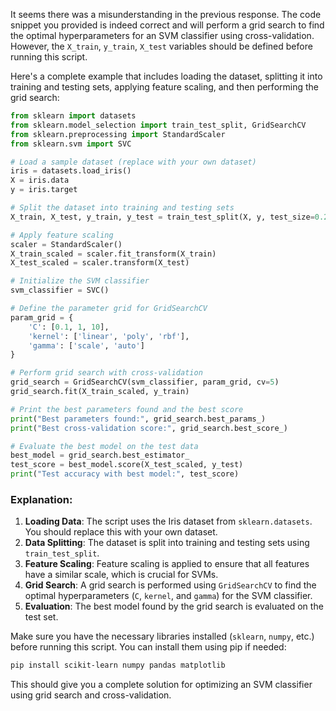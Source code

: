It seems there was a misunderstanding in the previous response. The code snippet you provided is indeed correct and will perform a grid search to find the optimal hyperparameters for an SVM classifier using cross-validation. However, the `X_train`, `y_train`, `X_test` variables should be defined before running this script.

Here's a complete example that includes loading the dataset, splitting it into training and testing sets, applying feature scaling, and then performing the grid search:

```python
from sklearn import datasets
from sklearn.model_selection import train_test_split, GridSearchCV
from sklearn.preprocessing import StandardScaler
from sklearn.svm import SVC

# Load a sample dataset (replace with your own dataset)
iris = datasets.load_iris()
X = iris.data
y = iris.target

# Split the dataset into training and testing sets
X_train, X_test, y_train, y_test = train_test_split(X, y, test_size=0.2, random_state=42)

# Apply feature scaling
scaler = StandardScaler()
X_train_scaled = scaler.fit_transform(X_train)
X_test_scaled = scaler.transform(X_test)

# Initialize the SVM classifier
svm_classifier = SVC()

# Define the parameter grid for GridSearchCV
param_grid = {
    'C': [0.1, 1, 10],
    'kernel': ['linear', 'poly', 'rbf'],
    'gamma': ['scale', 'auto']
}

# Perform grid search with cross-validation
grid_search = GridSearchCV(svm_classifier, param_grid, cv=5)
grid_search.fit(X_train_scaled, y_train)

# Print the best parameters found and the best score
print("Best parameters found:", grid_search.best_params_)
print("Best cross-validation score:", grid_search.best_score_)

# Evaluate the best model on the test data
best_model = grid_search.best_estimator_
test_score = best_model.score(X_test_scaled, y_test)
print("Test accuracy with best model:", test_score)
```

### Explanation:
1. **Loading Data**: The script uses the Iris dataset from `sklearn.datasets`. You should replace this with your own dataset.
2. **Data Splitting**: The dataset is split into training and testing sets using `train_test_split`.
3. **Feature Scaling**: Feature scaling is applied to ensure that all features have a similar scale, which is crucial for SVMs.
4. **Grid Search**: A grid search is performed using `GridSearchCV` to find the optimal hyperparameters (`C`, `kernel`, and `gamma`) for the SVM classifier.
5. **Evaluation**: The best model found by the grid search is evaluated on the test set.

Make sure you have the necessary libraries installed (`sklearn`, `numpy`, etc.) before running this script. You can install them using pip if needed:

```sh
pip install scikit-learn numpy pandas matplotlib
```

This should give you a complete solution for optimizing an SVM classifier using grid search and cross-validation.